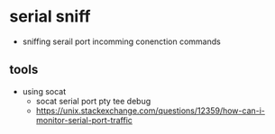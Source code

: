 # serial sniff

* sniffing serail port incomming conenction commands

## tools
* using socat
   * socat serial port pty tee debug
   * https://unix.stackexchange.com/questions/12359/how-can-i-monitor-serial-port-traffic
